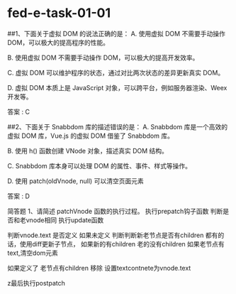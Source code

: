 # fed-e-task-01-01

##1、下面关于虚拟 DOM 的说法正确的是：
A. 使用虚拟 DOM 不需要手动操作 DOM，可以极大的提高程序的性能。

B. 使用虚拟 DOM 不需要手动操作 DOM，可以极大的提高开发效率。

C. 虚拟 DOM 可以维护程序的状态，通过对比两次状态的差异更新真实 DOM。

D. 虚拟 DOM 本质上是 JavaScript 对象，可以跨平台，例如服务器渲染、Weex 开发等。

答案 :  C


##2、下面关于 Snabbdom 库的描述错误的是：
A. Snabbdom 库是一个高效的虚拟 DOM 库，Vue.js 的虚拟 DOM 借鉴了 Snabbdom 库。

B. 使用 h() 函数创建 VNode 对象，描述真实 DOM 结构。

C. Snabbdom 库本身可以处理 DOM 的属性、事件、样式等操作。

D. 使用 patch(oldVnode, null) 可以清空页面元素

答案 :  D

简答题
1、请简述 patchVnode 函数的执行过程。
执行prepatch钩子函数
判断是否和老vnode相同
执行update函数

判断vnode.text 是否定义
如果未定义
判断判断新老节点是否有children
都有的话，使用diff更新子节点，
如果新的有children 老的没有children
如果老节点有text,清空dom元素

如果定义了
老节点有children 移除
设置textcontnete为vnode.text

z最后执行postpatch


